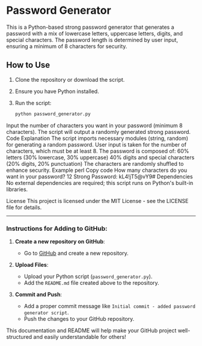 # Password Generator

This is a Python-based strong password generator that generates a password with a mix of lowercase letters, uppercase letters, digits, and special characters. The password length is determined by user input, ensuring a minimum of 8 characters for security.

## How to Use

1. Clone the repository or download the script.
2. Ensure you have Python installed.
3. Run the script:

   ```bash
   python password_generator.py
Input the number of characters you want in your password (minimum 8 characters).
The script will output a randomly generated strong password.
Code Explanation
The script imports necessary modules (string, random) for generating a random password.
User input is taken for the number of characters, which must be at least 8.
The password is composed of:
60% letters (30% lowercase, 30% uppercase)
40% digits and special characters (20% digits, 20% punctuation)
The characters are randomly shuffled to enhance security.
Example
perl
Copy code
How many characters do you want in your password? 12
Strong Password: kL4!jT5@vY9#
Dependencies
No external dependencies are required; this script runs on Python's built-in libraries.

License
This project is licensed under the MIT License - see the LICENSE file for details.

---

### Instructions for Adding to GitHub:

1. **Create a new repository on GitHub**:
   - Go to [GitHub](https://github.com) and create a new repository.

2. **Upload Files**:
   - Upload your Python script (`password_generator.py`).
   - Add the `README.md` file created above to the repository.

3. **Commit and Push**:
   - Add a proper commit message like `Initial commit - added password generator script`.
   - Push the changes to your GitHub repository.

This documentation and README will help make your GitHub project well-structured and easily understandable for others!




